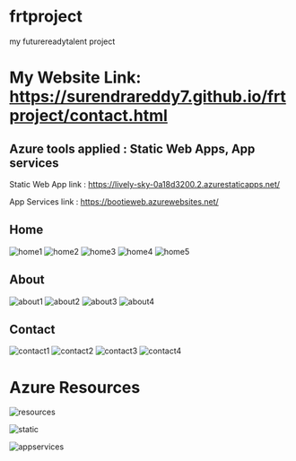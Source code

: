 # frtproject
my futurereadytalent project

# My Website Link: https://surendrareddy7.github.io/frtproject/contact.html
## Azure tools applied : Static Web Apps, App services

 Static Web App link : https://lively-sky-0a18d3200.2.azurestaticapps.net/
 
 App Services link : https://bootieweb.azurewebsites.net/

## Home
![home1](https://user-images.githubusercontent.com/116636086/201474137-10db184a-bc69-4637-ae27-84eafa420ecc.png)
![home2](https://user-images.githubusercontent.com/116636086/201474139-194263c0-c583-468c-9390-a3617d08b0bd.png)
![home3](https://user-images.githubusercontent.com/116636086/201474141-9fedb4c7-eff5-45e9-93e1-93c460963de7.png)
![home4](https://user-images.githubusercontent.com/116636086/201474143-31047af3-c3e4-4837-ace3-e37b8a775357.png)
![home5](https://user-images.githubusercontent.com/116636086/201474149-4ed21987-a0fb-46ec-93b3-6c47934f3d60.png)

## About
![about1](https://user-images.githubusercontent.com/116636086/201474154-0f852409-f142-4471-8bf0-62e3d7e86d24.png)
![about2](https://user-images.githubusercontent.com/116636086/201474158-05447438-8d7a-4c17-b94e-b97ba27f8a6f.png)
![about3](https://user-images.githubusercontent.com/116636086/201474159-e15eddf7-3e1d-41c5-96c1-4063178f72a0.png)
![about4](https://user-images.githubusercontent.com/116636086/201474170-c994e0e2-8ac0-4fc5-8702-350fcf4e210b.png)

## Contact
![contact1](https://user-images.githubusercontent.com/116636086/201474180-be1e112a-3208-4eb6-a261-3a45f2388e08.png)
![contact2](https://user-images.githubusercontent.com/116636086/201474181-aad57be3-bbfa-4549-8ba7-e99319820a32.png)
![contact3](https://user-images.githubusercontent.com/116636086/201474202-3b82308a-2cb9-41df-8aec-2331bd2aebc4.png)
![contact4](https://user-images.githubusercontent.com/116636086/201474204-8bc40031-41fe-4e69-bb41-7cf6f8692673.png)

# Azure Resources
![resources](https://user-images.githubusercontent.com/116636086/201475809-d5f2aba5-b3df-4f10-b08d-1972c8d457e9.png)


![static](https://user-images.githubusercontent.com/116636086/201475816-9742faca-9936-4bc6-a287-5a49907e8f42.png)

![appservices](https://user-images.githubusercontent.com/116636086/201475822-c9e2cdc6-9e2c-4b26-a865-edaf1b2c816e.png)


